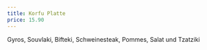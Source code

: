 ```yaml
---
title: Korfu Platte
price: 15.90
---
```


Gyros, Souvlaki, Bifteki, Schweinesteak, Pommes, Salat und Tzatziki
